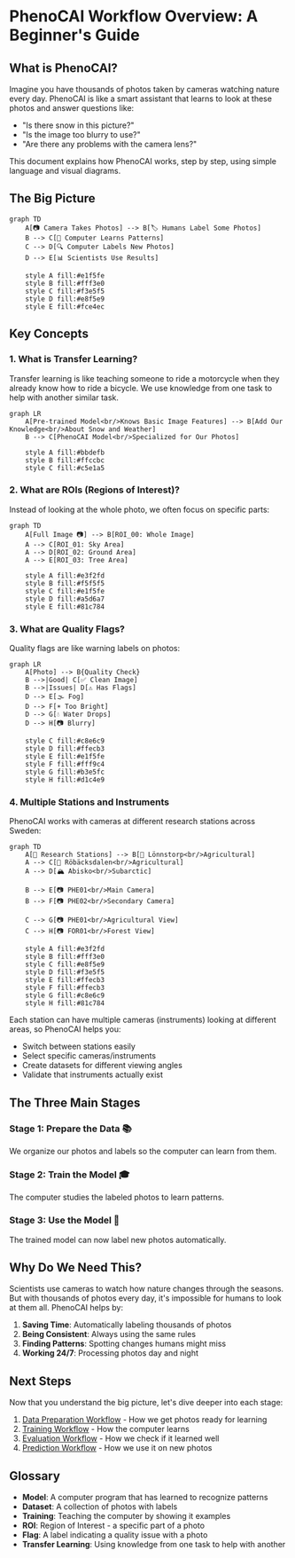 # PhenoCAI Workflow Overview: A Beginner's Guide

## What is PhenoCAI?

Imagine you have thousands of photos taken by cameras watching nature every day. PhenoCAI is like a smart assistant that learns to look at these photos and answer questions like:
- "Is there snow in this picture?"
- "Is the image too blurry to use?"
- "Are there any problems with the camera lens?"

This document explains how PhenoCAI works, step by step, using simple language and visual diagrams.

## The Big Picture

```mermaid
graph TD
    A[📷 Camera Takes Photos] --> B[🏷️ Humans Label Some Photos]
    B --> C[🤖 Computer Learns Patterns]
    C --> D[🔍 Computer Labels New Photos]
    D --> E[📊 Scientists Use Results]
    
    style A fill:#e1f5fe
    style B fill:#fff3e0
    style C fill:#f3e5f5
    style D fill:#e8f5e9
    style E fill:#fce4ec
```

## Key Concepts

### 1. What is Transfer Learning?

Transfer learning is like teaching someone to ride a motorcycle when they already know how to ride a bicycle. We use knowledge from one task to help with another similar task.

```mermaid
graph LR
    A[Pre-trained Model<br/>Knows Basic Image Features] --> B[Add Our Knowledge<br/>About Snow and Weather]
    B --> C[PhenoCAI Model<br/>Specialized for Our Photos]
    
    style A fill:#bbdefb
    style B fill:#ffccbc
    style C fill:#c5e1a5
```

### 2. What are ROIs (Regions of Interest)?

Instead of looking at the whole photo, we often focus on specific parts:

```mermaid
graph TD
    A[Full Image 📷] --> B[ROI_00: Whole Image]
    A --> C[ROI_01: Sky Area]
    A --> D[ROI_02: Ground Area]
    A --> E[ROI_03: Tree Area]
    
    style A fill:#e3f2fd
    style B fill:#f5f5f5
    style C fill:#e1f5fe
    style D fill:#a5d6a7
    style E fill:#81c784
```

### 3. What are Quality Flags?

Quality flags are like warning labels on photos:

```mermaid
graph LR
    A[Photo] --> B{Quality Check}
    B -->|Good| C[✅ Clean Image]
    B -->|Issues| D[⚠️ Has Flags]
    D --> E[🌫️ Fog]
    D --> F[☀️ Too Bright]
    D --> G[💧 Water Drops]
    D --> H[📷 Blurry]
    
    style C fill:#c8e6c9
    style D fill:#ffecb3
    style E fill:#e1f5fe
    style F fill:#fff9c4
    style G fill:#b3e5fc
    style H fill:#d1c4e9
```

### 4. Multiple Stations and Instruments

PhenoCAI works with cameras at different research stations across Sweden:

```mermaid
graph TD
    A[🏢 Research Stations] --> B[🌾 Lönnstorp<br/>Agricultural]
    A --> C[🌲 Röbäcksdalen<br/>Agricultural]
    A --> D[🏔️ Abisko<br/>Subarctic]
    
    B --> E[📷 PHE01<br/>Main Camera]
    B --> F[📷 PHE02<br/>Secondary Camera]
    
    C --> G[📷 PHE01<br/>Agricultural View]
    C --> H[📷 FOR01<br/>Forest View]
    
    style A fill:#e3f2fd
    style B fill:#fff3e0
    style C fill:#e8f5e9
    style D fill:#f3e5f5
    style E fill:#ffecb3
    style F fill:#ffecb3
    style G fill:#c8e6c9
    style H fill:#81c784
```

Each station can have multiple cameras (instruments) looking at different areas, so PhenoCAI helps you:
- Switch between stations easily
- Select specific cameras/instruments
- Create datasets for different viewing angles
- Validate that instruments actually exist

## The Three Main Stages

### Stage 1: Prepare the Data 📚
We organize our photos and labels so the computer can learn from them.

### Stage 2: Train the Model 🎓
The computer studies the labeled photos to learn patterns.

### Stage 3: Use the Model 🚀
The trained model can now label new photos automatically.

## Why Do We Need This?

Scientists use cameras to watch how nature changes through the seasons. But with thousands of photos every day, it's impossible for humans to look at them all. PhenoCAI helps by:

1. **Saving Time**: Automatically labeling thousands of photos
2. **Being Consistent**: Always using the same rules
3. **Finding Patterns**: Spotting changes humans might miss
4. **Working 24/7**: Processing photos day and night

## Next Steps

Now that you understand the big picture, let's dive deeper into each stage:

1. [Data Preparation Workflow](workflow_data_preparation.md) - How we get photos ready for learning
2. [Training Workflow](workflow_training.md) - How the computer learns
3. [Evaluation Workflow](workflow_evaluation.md) - How we check if it learned well
4. [Prediction Workflow](workflow_prediction.md) - How we use it on new photos

## Glossary

- **Model**: A computer program that has learned to recognize patterns
- **Dataset**: A collection of photos with labels
- **Training**: Teaching the computer by showing it examples
- **ROI**: Region of Interest - a specific part of a photo
- **Flag**: A label indicating a quality issue with a photo
- **Transfer Learning**: Using knowledge from one task to help with another